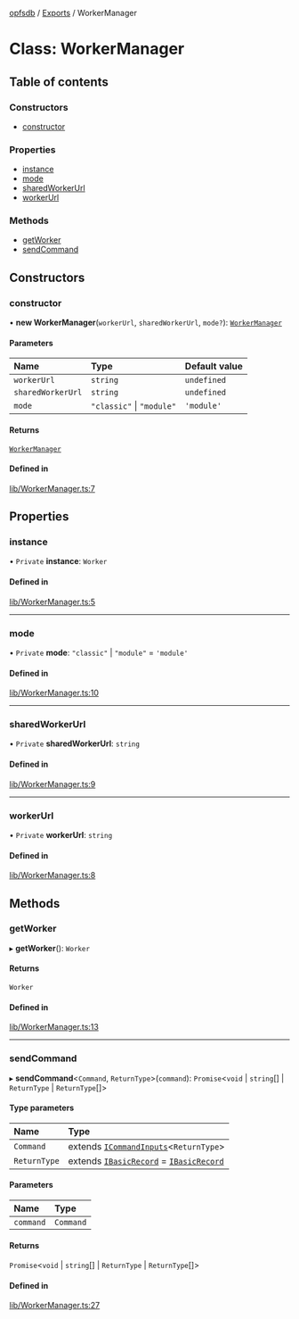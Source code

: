 [opfsdb](../README.md) / [Exports](../modules.md) / WorkerManager

# Class: WorkerManager

## Table of contents

### Constructors

- [constructor](WorkerManager.md#constructor)

### Properties

- [instance](WorkerManager.md#instance)
- [mode](WorkerManager.md#mode)
- [sharedWorkerUrl](WorkerManager.md#sharedworkerurl)
- [workerUrl](WorkerManager.md#workerurl)

### Methods

- [getWorker](WorkerManager.md#getworker)
- [sendCommand](WorkerManager.md#sendcommand)

## Constructors

### constructor

• **new WorkerManager**(`workerUrl`, `sharedWorkerUrl`, `mode?`): [`WorkerManager`](WorkerManager.md)

#### Parameters

| Name | Type | Default value |
| :------ | :------ | :------ |
| `workerUrl` | `string` | `undefined` |
| `sharedWorkerUrl` | `string` | `undefined` |
| `mode` | ``"classic"`` \| ``"module"`` | `'module'` |

#### Returns

[`WorkerManager`](WorkerManager.md)

#### Defined in

[lib/WorkerManager.ts:7](https://github.com/sliterok/opfsdb/blob/96fe35f/lib/WorkerManager.ts#L7)

## Properties

### instance

• `Private` **instance**: `Worker`

#### Defined in

[lib/WorkerManager.ts:5](https://github.com/sliterok/opfsdb/blob/96fe35f/lib/WorkerManager.ts#L5)

___

### mode

• `Private` **mode**: ``"classic"`` \| ``"module"`` = `'module'`

#### Defined in

[lib/WorkerManager.ts:10](https://github.com/sliterok/opfsdb/blob/96fe35f/lib/WorkerManager.ts#L10)

___

### sharedWorkerUrl

• `Private` **sharedWorkerUrl**: `string`

#### Defined in

[lib/WorkerManager.ts:9](https://github.com/sliterok/opfsdb/blob/96fe35f/lib/WorkerManager.ts#L9)

___

### workerUrl

• `Private` **workerUrl**: `string`

#### Defined in

[lib/WorkerManager.ts:8](https://github.com/sliterok/opfsdb/blob/96fe35f/lib/WorkerManager.ts#L8)

## Methods

### getWorker

▸ **getWorker**(): `Worker`

#### Returns

`Worker`

#### Defined in

[lib/WorkerManager.ts:13](https://github.com/sliterok/opfsdb/blob/96fe35f/lib/WorkerManager.ts#L13)

___

### sendCommand

▸ **sendCommand**\<`Command`, `ReturnType`\>(`command`): `Promise`\<`void` \| `string`[] \| `ReturnType` \| `ReturnType`[]\>

#### Type parameters

| Name | Type |
| :------ | :------ |
| `Command` | extends [`ICommandInputs`](../modules.md#icommandinputs)\<`ReturnType`\> |
| `ReturnType` | extends [`IBasicRecord`](../modules.md#ibasicrecord) = [`IBasicRecord`](../modules.md#ibasicrecord) |

#### Parameters

| Name | Type |
| :------ | :------ |
| `command` | `Command` |

#### Returns

`Promise`\<`void` \| `string`[] \| `ReturnType` \| `ReturnType`[]\>

#### Defined in

[lib/WorkerManager.ts:27](https://github.com/sliterok/opfsdb/blob/96fe35f/lib/WorkerManager.ts#L27)
